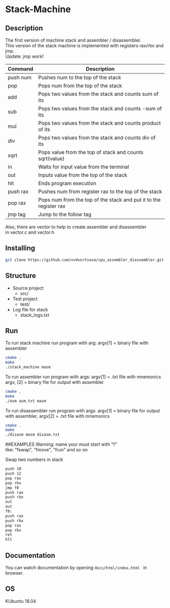 # Stack-Machine

## Description
The first version of machine stack and assembler / disassembler.\
This version of the stack machine is implemented with registers rax/rbx and jmp.\
Update: jmp work!

| Command | Description |
| --- | --- |
| push num| Pushes num to the top of the stack |
| pop | Pops num from the top of the stack |
| add | Pops two values from the stack and counts sum of its |
| sub | Pops two values from the stack and counts -sum of its |
| mul | Pops two values from the stack and counts product of its |
| div | Pops two values from the stack and counts div of its |
| sqrt | Pops value from the top of stack and counts sqrt(value) |
| in | Waits for input value from the terminal|
| out | Inputs value from the top of the stack|
| hlt | Еnds program execution |
| push rax| Pushes num from register rax to the top of the stack |
| pop rax| Pops num from the top of the stack and put it to the register rax|
| jmp tag| Jump to the follow tag|

Also, there are vector to help to create assembler and disassembler\
in vector.c and vector.h

## Installing
```bash
git clone https://github.com/vvdvortsova/cpu_assembler_diassembler.git
```
## Structure
- Source project 
    - src/
- Test project
    - test/
- Log file for stack
    - stack_logs.txt
## Run

To run stack machine run program with arg: argv[1] = binary file with assembler
```bash
cmake .
make
./stack_machine masm
```
To run assembler run program with args: argv[1] = .txt file with mnemonics argv, [2] = binary file for output with assembler

```bash
cmake .
make
./asm asm.txt masm
```
To run disassembler run program with args: argv[1] = binary file for output with assembler, argv[2] = .txt file with mnemonics

```bash
cmake .
make
./disasm masm disasm.txt
```
##EXAMPLES
Warning: name your must start with "f"\
like: "fswap", "fmove", "frun" and so on


Swap two numbers in stack 
```bash
push 10
push 12
pop rax
pop rbx
jmp f0
push rax
push rbx
out
out
f0:
push rax
push rbx
pop rax
pop rbx
ret
hlt
```

## Documentation
You can watch documentation by opening
```docs/html/index.html ``` in browser.

## OS
 KUbuntu 18.04
